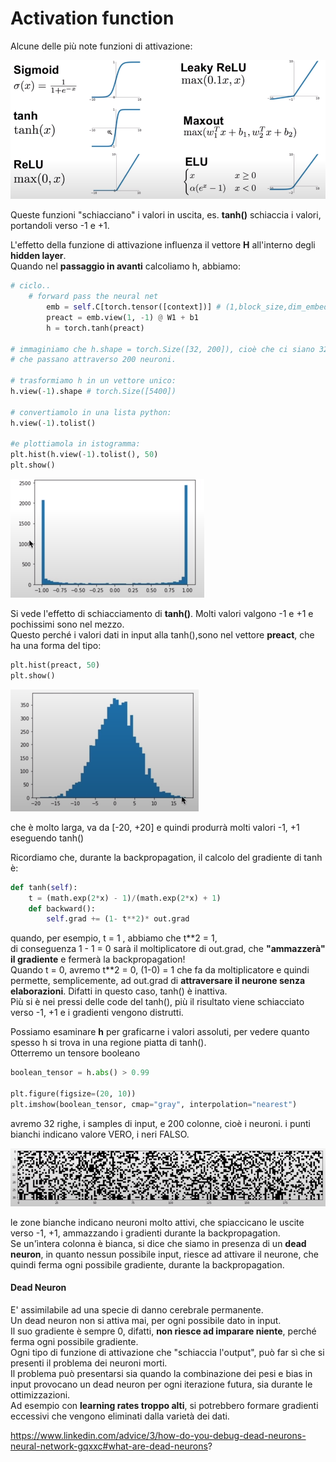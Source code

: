 # Activation function

Alcune delle più note funzioni di attivazione:

![Neural Network](../images/activatingFunctions2.png)

Queste funzioni "schiacciano" i valori in uscita, es. **tanh()** schiaccia i valori, portandoli verso -1 e +1.

L'effetto della funzione di attivazione influenza il vettore **H** all'interno degli **hidden layer**.  
Quando nel **passaggio in avanti** calcoliamo h, abbiamo:
```py
# ciclo..
    # forward pass the neural net
        emb = self.C[torch.tensor([context])] # (1,block_size,dim_embedding_vector)
        preact = emb.view(1, -1) @ W1 + b1
        h = torch.tanh(preact) 

# immaginiamo che h.shape = torch.Size([32, 200]), cioè che ci siano 32 righe di attivazione, 
# che passano attraverso 200 neuroni.

# trasformiamo h in un vettore unico:
h.view(-1).shape # torch.Size([5400])

# convertiamolo in una lista python:
h.view(-1).tolist()

#e plottiamola in istogramma:
plt.hist(h.view(-1).tolist(), 50)
plt.show()
```
![hist1](../images/hist1.png)

Si vede l'effetto di schiacciamento di **tanh()**. Molti valori valgono -1 e +1 e pochissimi sono nel mezzo.  
Questo perché i valori dati in input alla tanh(),sono nel vettore **preact**, che ha una forma del tipo:
```py
plt.hist(preact, 50)
plt.show()
```
![hist2](../images/hist2.png)

che è molto larga, va da [-20, +20] e quindi produrrà molti valori -1, +1 eseguendo tanh()

Ricordiamo che, durante la backpropagation, il calcolo del gradiente di tanh è:  
```py
def tanh(self):
    t = (math.exp(2*x) - 1)/(math.exp(2*x) + 1)
    def backward():
        self.grad += (1- t**2)* out.grad
```
quando, per esempio, t = 1 , abbiamo che t\**2 = 1,  
di conseguenza 1 - 1 = 0 sarà il moltiplicatore di out.grad, che **"ammazzerà" il gradiente** e fermerà la backpropagation!  
Quando t = 0, avremo t**2 = 0, (1-0) = 1 che fa da moltiplicatore e quindi permette, semplicemente, ad out.grad
di **attraversare il neurone senza elaborazioni**. Difatti in questo caso, tanh() è inattiva.  
Più si è nei pressi delle code del tanh(), più il risultato viene schiacciato verso -1, +1 e i gradienti vengono distrutti.

Possiamo esaminare **h** per graficarne i valori assoluti, per vedere quanto spesso h si trova in una regione piatta di tanh().  
Otterremo un tensore booleano

```py
boolean_tensor = h.abs() > 0.99

plt.figure(figsize=(20, 10))
plt.imshow(boolean_tensor, cmap="gray", interpolation="nearest")
```
avremo 32 righe, i samples di input, e 200 colonne, cioè i neuroni.
i punti bianchi indicano valore VERO, i neri FALSO.

![imshow](../images/imshow1.png)

le zone bianche indicano neuroni molto attivi, che spiaccicano le uscite verso -1, +1, ammazzando i gradienti durante la backpropagation.  
Se un'ìntera colonna è bianca, si dice che siamo in presenza di un **dead neuron**, in quanto nessun possibile input, riesce ad attivare il neurone,
che quindi ferma ogni possibile gradiente, durante la backpropagation.  

#### Dead Neuron
E' assimilabile ad una specie di danno cerebrale permanente.  
Un dead neuron non si attiva mai, per ogni possibile dato in input.  
Il suo gradiente è sempre 0, difatti, **non riesce ad imparare niente**, perché ferma ogni possibile gradiente.  
Ogni tipo di funzione di attivazione che "schiaccia l'output", può far sì che si presenti il problema dei neuroni morti.  
Il problema può presentarsi sia quando la combinazione dei pesi e bias in input provocano un dead neuron per ogni iterazione futura,
sia durante le ottimizzazioni.  
Ad esempio con **learning rates troppo alti**, si potrebbero formare gradienti eccessivi che vengono eliminati dalla 
varietà dei dati.  

https://www.linkedin.com/advice/3/how-do-you-debug-dead-neurons-neural-network-gqxxc#what-are-dead-neurons?






